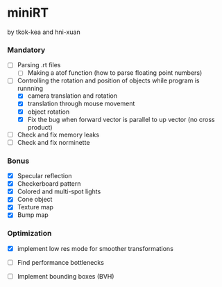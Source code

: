 # miniRT
by tkok-kea and hni-xuan

### Mandatory
- [ ] Parsing .rt files
    - [ ] Making a atof function (how to parse floating point numbers)
- [ ] Controlling the rotation and position of objects while program is runnning
    - [x] camera translation and rotation
    - [x] translation through mouse movement
    - [x] object rotation
    - [x] Fix the bug when forward vector is parallel to up vector (no cross product)
- [ ] Check and fix memory leaks
- [ ] Check and fix norminette

### Bonus
- [x] Specular reflection
- [x] Checkerboard pattern
- [x] Colored and multi-spot lights
- [x] Cone object
- [x] Texture map
- [x] Bump map

### Optimization
- [x] implement low res mode for smoother transformations
- [ ] Find performance bottlenecks
- [ ] Implement bounding boxes (BVH)

